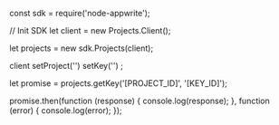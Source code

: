 const sdk = require('node-appwrite');

// Init SDK
let client = new Projects.Client();

let projects = new sdk.Projects(client);

client
    setProject('')
    setKey('')
;

let promise = projects.getKey('[PROJECT_ID]', '[KEY_ID]');

promise.then(function (response) {
    console.log(response);
}, function (error) {
    console.log(error);
});
